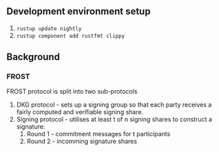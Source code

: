# 

## Development environment setup

1. `rustup update nightly`
2. `rustup component add rustfmt clippy`

## Background

### FROST

FROST protocol is split into two sub-protocols
1. DKG protocol - sets up a signing group so that each party receives a fairly computed and verifiable signing share.
2. Signing protocol - utilises at least t of n signing shares to construct a signature:
   1. Round 1 - commitment messages for t participants
   2. Round 2 - incomming signature shares


